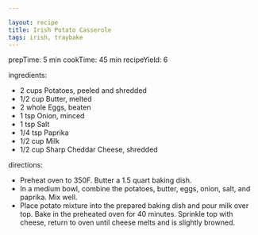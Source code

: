 ```yaml
---

layout: recipe
title: Irish Potato Casserole
tags: irish, traybake
---
```


prepTime: 5 min
cookTime: 45 min
recipeYield: 6

ingredients:
- 2 cups Potatoes, peeled and shredded
- 1/2 cup Butter, melted
- 2 whole Eggs, beaten
- 1 tsp Onion, minced
- 1 tsp Salt
- 1/4 tsp Paprika
- 1/2 cup Milk
- 1/2 cup Sharp Cheddar Cheese, shredded

directions:
- Preheat oven to 350F. Butter a 1.5 quart baking dish.
- In a medium bowl, combine the potatoes, butter, eggs, onion, salt, and paprika. Mix well.
- Place potato mixture into the prepared baking dish and pour milk over top. Bake in the preheated oven for 40 minutes. Sprinkle top with cheese, return to oven until cheese melts and is slightly browned.

